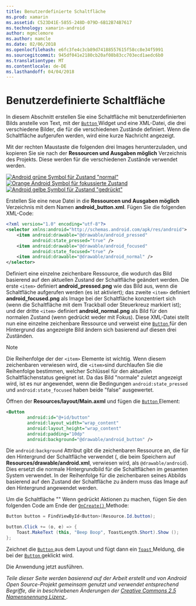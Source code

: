 ```yaml
---
title: Benutzerdefinierte Schaltfläche
ms.prod: xamarin
ms.assetid: C523D41E-5855-248D-079D-6B12B74B7617
ms.technology: xamarin-android
author: mgmclemore
ms.author: mamcle
ms.date: 02/06/2018
ms.openlocfilehash: e6fc3fe4c3cb89d74188557615f58cc8e34f5991
ms.sourcegitcommit: 945df041e2180cb20af08b83cc703ecd1aedc6b0
ms.translationtype: MT
ms.contentlocale: de-DE
ms.lasthandoff: 04/04/2018
---
```

# <a name="custom-button"></a>Benutzerdefinierte Schaltfläche

In diesem Abschnitt erstellen Sie eine Schaltfläche mit benutzerdefinierten Bilds anstelle von Text, mit der [ `Button` ](https://developer.xamarin.com/api/type/Android.Widget.Button/) Widget und eine XML-Datei, die drei verschiedene Bilder, die für die verschiedenen Zustände definiert. Wenn die Schaltfläche aufgerufen werden, wird eine kurze Nachricht angezeigt.

Mit der rechten Maustaste die folgenden drei Images herunterzuladen, und kopieren Sie sie nach der **Ressourcen und Ausgaben möglich** Verzeichnis des Projekts. Diese werden für die verschiedenen Zustände verwendet werden.

 [![Android grüne Symbol für Zustand "normal"](custom-button-images/android-normal.png)](custom-button-images/android-normal.png#lightbox) [ ![Orange Android Symbol für fokussierte Zustand](custom-button-images/android-focused.png)](custom-button-images/android-focused.png#lightbox) [ ![Android gelbe Symbol für Zustand "gedrückt"](custom-button-images/android-pressed.png)](custom-button-images/android-pressed.png#lightbox)

Erstellen Sie eine neue Datei in die **Ressourcen und Ausgaben möglich** Verzeichnis mit dem Namen **android_button.xml**. Fügen Sie die folgenden XML-Code:

```xml
<?xml version="1.0" encoding="utf-8"?>
<selector xmlns:android="http://schemas.android.com/apk/res/android">
    <item android:drawable="@drawable/android_pressed"
          android:state_pressed="true" />
    <item android:drawable="@drawable/android_focused"
          android:state_focused="true" />
    <item android:drawable="@drawable/android_normal" />
</selector>
```

Definiert eine einzelne zeichenbare Ressource, die wodurch das Bild basierend auf den aktuellen Zustand der Schaltfläche geändert werden. Die erste `<item>` definiert **android_pressed.png** wie das Bild aus, wenn die Schaltfläche aufgerufen werden (es ist aktiviert); das zweite `<item>` definiert **android_focused.png** als Image bei der Schaltfläche konzentriert sich (wenn die Schaltfläche mit dem Trackball oder Steuerkreuz markiert ist); und der dritte `<item>` definiert **android_normal.png** als Bild für den normalen Zustand (wenn gedrückt weder mit Fokus). Diese XML-Datei stellt nun eine einzelne zeichenbare Ressource und verweist eine [ `Button` ](https://developer.xamarin.com/api/type/Android.Widget.Button/) für den Hintergrund das angezeigte Bild ändern sich basierend auf diesen drei Zuständen.


> [!NOTE]
> Die Reihenfolge der der `<item>` Elemente ist wichtig. Wenn diesem zeichenbaren verwiesen wird, die `<item>`sind durchlaufen Sie die Reihenfolge bestimmen, welcher Schlüssel für den aktuellen Schaltflächenstatus geeignet ist.
> Da das Bild "normale" zuletzt angezeigt wird, ist es nur angewendet, wenn die Bedingungen `android:state_pressed` und `android:state_focused` haben beide "false" ausgewertet.

Öffnen der **Resources/layout/Main.axml** und fügen die [ `Button` ](https://developer.xamarin.com/api/type/Android.Widget.Button/) Element:

```xml
<Button
        android:id="@+id/button"
        android:layout_width="wrap_content"
        android:layout_height="wrap_content"
        android:padding="10dp"
        android:background="@drawable/android_button" />
```

Die `android:background` Attribut gibt die zeichenbaren Ressource an, die für den Hintergrund der Schaltfläche verwendet (, die beim Speichern auf **Resources/drawable/android.xml**, verwiesen wird, als `@drawable/android`). Dies ersetzt die normale Hintergrundbild für die Schaltflächen im gesamten System verwendet. In der Reihenfolge für die zeichenbaren seines Abbilds basierend auf den Zustand der Schaltfläche zu ändern muss das Image auf den Hintergrund angewendet werden.

Um die Schaltfläche "" Wenn gedrückt Aktionen zu machen, fügen Sie den folgenden Code am Ende der [ `OnCreate()` ](https://developer.xamarin.com/api/member/Android.App.Activity.OnCreate/p/Android.OS.Bundle/Android.OS.PersistableBundle/) Methode:

```csharp
Button button = FindViewById<Button>(Resource.Id.button);

button.Click += (o, e) => {
    Toast.MakeText (this, "Beep Boop", ToastLength.Short).Show ();
};
```

Zeichnet die [ `Button` ](https://developer.xamarin.com/api/type/Android.Widget.Button/) aus dem Layout und fügt dann ein [ `Toast` ](https://developer.xamarin.com/api/type/Android.Widget.Toast/) Meldung, die bei der [ `Button` ](https://developer.xamarin.com/api/type/Android.Widget.Button/) geklickt wird.

Die Anwendung jetzt ausführen.


*Teile dieser Seite werden basierend auf der Arbeit erstellt und von Android Open Source-Projekt gemeinsam genutzt und verwendet entsprechend Begriffe, die in beschriebenen Änderungen der*
[*Creative Commons 2.5 Namensnennung Lizenz* ](http://creativecommons.org/licenses/by/2.5/).
